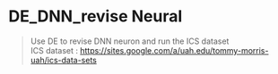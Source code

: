 # DE_DNN_revise Neural
> Use DE to revise DNN neuron and run the ICS dataset  
> ICS dataset : https://sites.google.com/a/uah.edu/tommy-morris-uah/ics-data-sets
